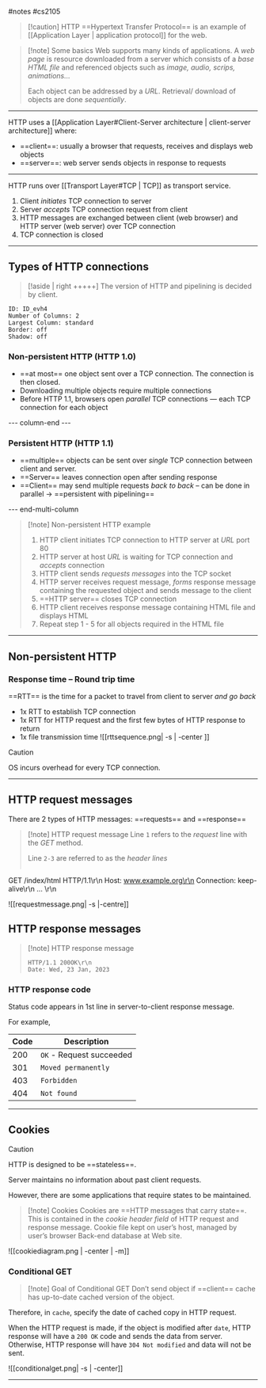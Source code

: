 #notes #cs2105 
>[!caution] HTTP
> ==Hypertext Transfer Protocol== is an example of [[Application Layer | application protocol]] for the web.

>[!note] Some basics
>Web supports many kinds of applications. A *web page* is resource downloaded from a server which consists of a *base HTML file* and referenced objects such as *image, audio, scrips, animations…*
>
>Each object can be addressed by a *URL*. Retrieval/ download of objects are done *sequentially*.

---

HTTP uses a [[Application Layer#Client-Server architecture | client-server architecture]] where:
- ==client==: usually a browser that requests, receives and displays web objects
- ==server==: web server sends objects in response to requests

---

HTTP runs over [[Transport Layer#TCP | TCP]] as transport service.
1. Client *initiates* TCP connection to server
2. Server *accepts* TCP connection request from client
3. HTTP messages are exchanged between client (web browser) and HTTP server (web server) over TCP connection
4. TCP connection is closed

---

## Types of HTTP connections

>[!aside | right +++++]
>The version of HTTP and pipelining is decided by client.



```start-multi-column
ID: ID_evh4
Number of Columns: 2
Largest Column: standard
Border: off
Shadow: off
```

### Non-persistent HTTP (HTTP 1.0)
- ==at most== one object sent over a TCP connection. The connection is then closed.
- Downloading multiple objects require multiple connections
- Before HTTP 1.1, browsers open *parallel* TCP connections — each TCP connection for each object

--- column-end ---

### Persistent HTTP (HTTP 1.1)
- ==multiple== objects can be sent over *single* TCP connection between client and server.
- ==Server== leaves connection open after sending response
- ==Client== may send multiple requests *back to back* – can be done in parallel → ==persistent with pipelining==


--- end-multi-column

>[!note] Non-persistent HTTP example
>1. HTTP client initiates TCP connection to HTTP server at *URL* port 80
>2. HTTP server at host *URL* is waiting for TCP connection and *accepts* connection
>3. HTTP client sends *requests messages* into the TCP socket
>4. HTTP server receives request message, *forms* response message containing the requested object and sends message to the client
>5. ==HTTP server== closes TCP connection
>6. HTTP client receives response message containing HTML file and displays HTML
>7. Repeat step 1 - 5 for all objects required in the HTML file

---

## Non-persistent HTTP

### **Response time** – Round trip time
==RTT== is the time for a packet to travel from client to server *and go back*
- 1x RTT to establish TCP connection
- 1x RTT for HTTP request and the first few bytes of HTTP response to return
- 1x file transmission time
![[rttsequence.png| -s | -center ]]

>[!caution]
>OS incurs overhead for every TCP connection.

---

## HTTP request messages

There are 2 types of HTTP messages: ==requests== and ==response==

>[!note] HTTP request message
> Line `1` refers to the *request* line with the *GET* method.
> 
> Line `2-3` are referred to as the *header lines*
> ```http
GET /index/html HTTP/1.1\r\n
Host: www.example.org\r\n
Connection: keep-alive\r\n
…
\r\n

![[requestmessage.png| -s |-centre]]

## HTTP response messages

>[!note] HTTP response message
>```http
>HTTP/1.1 200OK\r\n
>Date: Wed, 23 Jan, 2023

### HTTP response code
Status code appears in 1st line in server-to-client response message.

For example,

| **Code** | **Description**                         |
| ---- | ------------------------ |
| 200  | `OK` - Request succeeded |
| 301  | `Moved permanently`      |
| 403  | `Forbidden`              |
| 404  | `Not found`              |

---

## Cookies

>[!caution]
>HTTP is designed to be ==stateless==.
>
>Server maintains no information about past client requests.

However, there are some applications that require states to be maintained.

>[!note] Cookies
>Cookies are ==HTTP messages that carry state==.
>This is contained in the *cookie header field* of HTTP request and response message.
>Cookie file kept on user’s host, managed by user’s browser
>Back-end database at Web site.


![[cookiediagram.png | -center | -m]]

### Conditional GET

>[!note] Goal of Conditional GET
>Don’t send object if ==client== cache has up-to-date cached version of the object.

Therefore, in `cache`, specify the date of cached copy in HTTP request.

When the HTTP request is made, if the object is modified after `date`, HTTP response will have a `200 OK` code and sends the data from server. Otherwise, HTTP response will have `304 Not modified` and data will not be sent.

![[conditionalget.png| -s | -center]]

---

